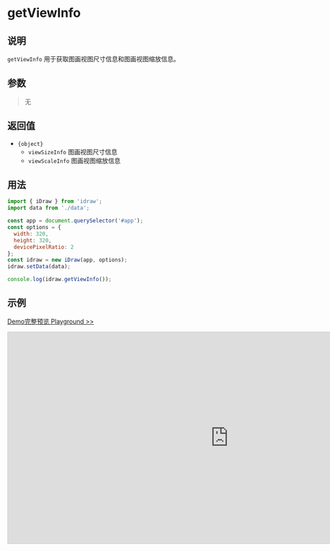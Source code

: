 # getViewInfo

## 说明

`getViewInfo` 用于获取图画视图尺寸信息和图画视图缩放信息。

## 参数

> 无

## 返回值

- `{object}`
  - `viewSizeInfo` 图画视图尺寸信息
  - `viewScaleInfo` 图画视图缩放信息

## 用法

```js
import { iDraw } from 'idraw';
import data from './data';

const app = document.querySelector('#app');
const options = {
  width: 320,
  height: 320,
  devicePixelRatio: 2
};
const idraw = new iDraw(app, options);
idraw.setData(data);

console.log(idraw.getViewInfo());
```

## 示例

[Demo完整预览 Playground >>](https://idraw.js.org/playground/?demo=api-getViewInfo)

<iframe class="idraw-playground-preview" 
  src="https://idraw.js.org/playground/?demo=api-getViewInfo&header=false&sider=false&default-editor-split=50" 
  width="1000" height="480" frameborder="no" border="0"
  style="border: 1px solid #cecece; margin: 0px auto;"
></iframe>
